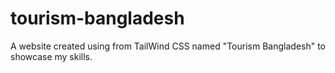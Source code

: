 # tourism-bangladesh
A website created using from TailWind CSS named "Tourism Bangladesh" to showcase my skills.
